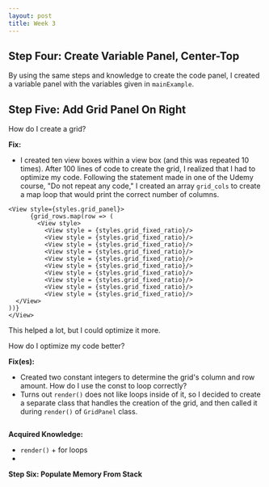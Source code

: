 ```yaml
---
layout: post
title: Week 3
---
```


## Step Four: Create Variable Panel, Center-Top 

By using the same steps and knowledge to create the code panel, I created a variable panel with the variables given in ```mainExample```.

## Step Five: Add Grid Panel On Right

How do I create a grid?

**Fix:** 
  - I created ten view boxes within a view box (and this was repeated 10 times). After 100 lines of code to create the grid, I realized that I had to optimize my code. Following the statement made in one of the Udemy course, "Do not repeat any code," I created an array `grid_cols` to create a map loop that would print the correct number of columns. 
  
```
<View style={styles.grid_panel}>
      {grid_rows.map(row => (
        <View style>
          <View style = {styles.grid_fixed_ratio}/>
          <View style = {styles.grid_fixed_ratio}/>
          <View style = {styles.grid_fixed_ratio}/>
          <View style = {styles.grid_fixed_ratio}/>
          <View style = {styles.grid_fixed_ratio}/>
          <View style = {styles.grid_fixed_ratio}/>
          <View style = {styles.grid_fixed_ratio}/>
          <View style = {styles.grid_fixed_ratio}/>
          <View style = {styles.grid_fixed_ratio}/>
          <View style = {styles.grid_fixed_ratio}/>
  </View>
))}
</View>
```

This helped a lot, but I could optimize it more. 

How do I optimize my code better? 

**Fix(es):** 
  - Created two constant integers to determine the grid's column and row amount.
   How do I use the const to loop correctly?
   - Turns out `render()` does not like loops inside of it, so I decided to create a separate class that handles the creation of the grid, and then called it during `render()` of `GridPanel` class. 
   ```
   
   ```
    
**Acquired Knowledge:** 
  - `render()` + for loops
  - 
**Step Six: Populate Memory From Stack**
